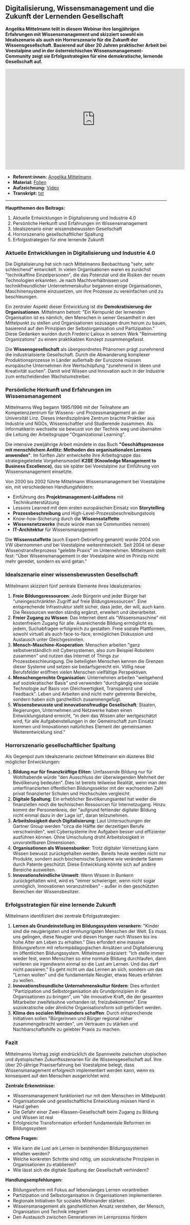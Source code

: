## Digitalisierung, Wissensmanagement und die Zukunft der Lernenden Gesellschaft

**Angelika Mittelmann teilt in diesem Webinar ihre langjährigen Erfahrungen mit Wissensmanagement und skizziert sowohl ein Idealszenario als auch ein Horrorszenario für die Zukunft der Wissensgesellschaft. Basierend auf über 20 Jahren praktischer Arbeit bei Voestalpine und in der österreichischen Wissensmanagement-Community zeigt sie Erfolgsstrategien für eine demokratische, lernende Gesellschaft auf.**

<iframe width="560" height="315" src="https://www.youtube-nocookie.com/embed/DKVAHDPm4Xs?si=rQZ9B6Zjocx8HK8S" title="YouTube video player" frameborder="0" allow="accelerometer; autoplay; clipboard-write; encrypted-media; gyroscope; picture-in-picture; web-share" referrerpolicy="strict-origin-when-cross-origin" allowfullscreen></iframe>

* **Referent:innen:** [Angelika Mittelmann](https://www.linkedin.com/in/angelika-mittelmann-208ab2284/)
* **Material:** [Folien](https://cloud.cogneon.de/s/Sazw5EqPeFWjnGX)
* **Aufzeichnung:** [Video](https://www.youtube.com/watch?v=DKVAHDPm4Xs&list=PLsDEDkLIwmRxlOVfw5CrZcOMCPSw2p8nF&index=1)
* **Transkript:** [txt](1-1-mittelmann.txt)

---

**Hauptthemen des Beitrags:**

1. Aktuelle Entwicklungen in Digitalisierung und Industrie 4.0
2. Persönliche Herkunft und Erfahrungen im Wissensmanagement
3. Idealszenario einer wissensbewussten Gesellschaft
4. Horrorszenario gesellschaftlicher Spaltung
5. Erfolgsstrategien für eine lernende Zukunft

### Aktuelle Entwicklungen in Digitalisierung und Industrie 4.0

Die Digitalisierung hat sich nach Mittelmanns Beobachtung "sehr, sehr schleichend" entwickelt. In vielen Organisationen waren es zunächst "technikaffine Einzelpersonen", die das Potenzial und die Risiken der neuen Technologien erkannten. Je nach Machtverhältnissen und technikfreundlicher Unternehmenskultur begannen einige Organisationen, Maschinensysteme einzusetzen, um ihre Prozesse zu vereinfachen und zu beschleunigen.

Ein zentraler Aspekt dieser Entwicklung ist die **Demokratisierung der Organisationen**. Mittelmann betont: "Ein Kernpunkt der lernenden Organisation ist es nämlich, den Menschen in seiner Gesamtheit in den Mittelpunkt zu stellen und Organisationen sozusagen drum herum zu bauen, basierend auf den Prinzipien der Selbstorganisation und Partizipation." Diese Gedanken wurden durch Frederic Laloux in seinem Werk "Reinventing Organizations" zu einem praktikablen Konzept zusammengefasst.

Die **Wissensgesellschaft** als übergeordnetes Phänomen prägt zunehmend die industrialisierte Gesellschaft. Durch die Abwanderung komplexer Produktionsprozesse in Länder außerhalb der Eurozone müssen europäische Unternehmen ihre Wertschöpfung "zunehmend in Ideen und Kreativität suchen". Damit wird Wissen und Innovation auch in der Industrie zum entscheidenden Wachstumstreiber.

### Persönliche Herkunft und Erfahrungen im Wissensmanagement

Mittelmanns Weg begann 1995/1996 mit der Teilnahme am Kompetenzzentrum für Wissens- und Prozessmanagement an der Universität Linz. Dieses interdisziplinäre Zentrum brachte Praktiker aus Industrie und NGOs, Wissenschaftler und Studierende zusammen. Als Informatikerin wechselte sie bewusst von der Technik weg und übernahm die Leitung der Arbeitsgruppe "Organizational Learning".

Die intensive zweijährige Arbeit mündete in das Buch **"Geschäftsprozesse mit menschlichem Antlitz: Methoden des organisationalen Lernens anwenden"**. Im fünften Jahr entwickelte ihre Arbeitsgruppe das strategiegeleitete Vorgehensmodell **K2BE (Knowledge Management to Business Excellence)**, das sie später bei Voestalpine zur Einführung von Wissensmanagement einsetzte.

Von 2000 bis 2002 führte Mittelmann Wissensmanagement bei Voestalpine ein, mit verschiedenen Handlungsfeldern:

- Einführung des **Projektmanagement-Leitfadens** mit Technikunterstützung
- Lessons Learned mit dem ersten europäischen Einsatz von **Storytelling**
- **Prozessbeschreibung** und High-Level-Prozessbeschreibungstools
- Know-how-Sicherung durch die **Wissensstaffette**
- **Wissensnetzwerke** (heute würde man sie Communities nennen)
- **IT-Architektur** für Wissensmanagement

Die **Wissensstaffette** (auch Expert-Debriefing genannt) wurde 2004 von VW übernommen und bei Voestalpine weiterentwickelt. Seit 2004 ist dieser Wissenstransferprozess "gelebte Praxis" im Unternehmen. Mittelmann stellt fest: "Über Wissensmanagement in der Voestalpine wird im Prinzip nicht mehr geredet, sondern es wird getan."

### Idealszenario einer wissensbewussten Gesellschaft

Mittelmann skizziert fünf zentrale Elemente ihres Idealszenarios:

1. **Freie Bildungsressourcen**: Jede Bürgerin und jeder Bürger hat "uneingeschränkten Zugriff auf freie Bildungsressourcen". Eine entsprechende Infrastruktur stellt sicher, dass jeder, der will, auch kann. Die Ressourcen werden ständig ergänzt, erweitert und überarbeitet.
2. **Freier Zugang zu Wissen**: Das Internet dient als "Wissensmaschine" mit kostenfreiem Zugang für alle. Ausreichende Bildung ermöglicht es jedem, Suchabfragen erfolgreich zu gestalten. Freie soziale Plattformen, sowohl virtuell als auch face-to-face, ermöglichen Diskussion und Austausch unter Gleichgesinnten.
3. **Mensch-Maschine-Kooperation**: Menschen arbeiten "ganz selbstverständlich mit Cybersystemen, also zum Beispiel Robotern zusammen" und nutzen das Internet of Things zur Prozessbeschleunigung. Die beteiligten Menschen kennen die Grenzen dieser Systeme und setzen sie bedarfsgerecht ein. Völlig neue Berufsfelder eröffnen vielen Menschen vielfältige Perspektiven.
4. **Menschengerechte Organisation**: Unternehmen arbeiten "weitgehend auf soziokratischer Basis" und verwenden "durchgängig eine soziale Technologie auf Basis von Gleichwertigkeit, Transparenz und Feedback". Leben und Arbeiten sind nicht mehr getrennte Bereiche, sondern haben sich ganzheitlich zusammengefügt.
5. **Wissensbewusste und innovationsfreudige Gesellschaft**: Staaten, Regierungen, Unternehmen und Netzwerke haben einen Entwicklungsstand erreicht, "in dem das Wissen aller wertgeschätzt wird, für alle Aufgabenstellungen in der Gemeinschaft zum Einsatz kommen und Innovationen natürliches Element der gemeinsamen Weiterentwicklung sind."

### Horrorszenario gesellschaftlicher Spaltung

Als Gegenpol zum Idealszenario zeichnet Mittelmann ein düsteres Bild möglicher Entwicklungen:

1. **Bildung nur für finanzkräftige Eliten**: Umfassende Bildung nur für Wohlhabende würde "den Ausschluss der überwiegenden Mehrheit der Bevölkerung bedeuten". Dies ist bereits teilweise Realität, wenn man den unterfinanzierten öffentlichen Bildungssektor mit der wachsenden Zahl privat finanzierter Schulen und Hochschulen vergleicht.
2. **Digitale Spaltung**: Ein erheblicher Bevölkerungsanteil hat weder die finanziellen noch die technischen Ressourcen für Internetzugang. Hinzu kommt der Personenkreis, der "aufgrund fehlender digitaler Bildung nicht einmal dazu in der Lage ist", daran teilzunehmen.
3. **Arbeitslosigkeit durch Digitalisierung**: Laut Untersuchungen der Gartner Group werden "circa die Hälfte der derzeitigen Berufe verschwinden", weil Cybersysteme ihre Aufgaben besser und effizienter ausführen können. Ohne Umschulung droht Arbeitslosigkeit in unvorstellbaren Dimensionen.
4. **Organisationen als Wissensbunker**: Trotz digitaler Vernetzung kann Wissen bewusst zurückgehalten werden. Bereits heute werden nicht nur Produkte, sondern auch biochemische Systeme wie veränderte Samen durch Patente geschützt. Diese Entwicklung könnte sich auf andere Bereiche ausweiten.
5. **Innovationsfeindliche Umwelt**: Wenn Wissen in Bunkern zurückgehalten wird, wird es "immer schwieriger, wenn nicht sogar unmöglich, Innovationen voranzutreiben" - außer in den geschützten Bereichen der Wissensbesitzer.

### Erfolgsstrategien für eine lernende Zukunft

Mittelmann identifiziert drei zentrale Erfolgsstrategien:

1. **Lernen als Grundeinstellung im Bildungssystem verankern**: "Kinder sind die neugierigsten und lernhungrigsten Menschen der Welt. Es muss uns gelingen, diese Neugier und diesen Hunger nach Wissen bis ins hohe Alter am Leben zu erhalten." Dies erfordert eine massive Bildungsreform mit reformpädagogischen Ansätzen und Digitalisierung im öffentlichen Bildungssystem. Mittelmann präzisiert: "Ich stelle immer wieder fest, wenn Menschen so eine normale Bildung durchlaufen, dann verlieren sie irgendwann einmal so die Lust am Lernen. Und das darf nicht passieren." Es geht nicht um das Lernen an sich, sondern um das "Lernen wollen" und die fundamentale Neugier, etwas Neues erfahren zu wollen.
2. **Innovationsfreundliche Unternehmenskultur fördern**: Dies erfordert "Partizipation und Selbstorganisation als Grundprinzipien in die Organisationen zu bringen", um "die innovative Kraft, die der gesamten Mitarbeiter zweifelsohne vorhanden ist, freizubekommen". Eine soziokratische oder ähnliche Organisationsform soll gefördert werden.
3. **Klima des sozialen Miteinanders schaffen**: Durch entsprechende Initiativen sollen "Bürgerinnen und Bürger regional näher zusammengebracht werden", um Vertrauen zu stärken und Nachbarschaftshilfe zu gelebter Praxis zu machen.

### Fazit

Mittelmanns Vortrag zeigt eindrücklich die Spannweite zwischen utopischen und dystopischen Zukunftsszenarien für die Wissensgesellschaft auf. Ihre über 20-jährige Praxiserfahrung bei Voestalpine belegt, dass Wissensmanagement erfolgreich implementiert werden kann, wenn es konsequent auf den Menschen ausgerichtet wird.

**Zentrale Erkenntnisse:**

- Wissensmanagement funktioniert nur mit dem Menschen im Mittelpunkt
- Organisationale und gesellschaftliche Entwicklung müssen Hand in Hand gehen
- Die Gefahr einer Zwei-Klassen-Gesellschaft beim Zugang zu Bildung und Wissen ist real
- Erfolgreiche Transformation erfordert fundamentale Reformen im Bildungssystem

**Offene Fragen:**

- Wie kann die Lust am Lernen in bestehenden Bildungssystemen erhalten werden?
- Welche konkreten Schritte sind nötig, um soziokratische Prinzipien in Organisationen zu etablieren?
- Wie lässt sich die digitale Spaltung der Gesellschaft verhindern?

**Handlungsempfehlungen:**

- Bildungsreform mit Fokus auf lebenslanges Lernen vorantreiben
- Partizipation und Selbstorganisation in Organisationen implementieren
- Regionale Initiativen für soziales Miteinander stärken
- Wissensmanagement als ganzheitlichen Ansatz verstehen, der Mensch, Organisation und Technik integriert
- Den Austausch zwischen Generationen im Lernprozess fördern